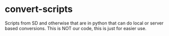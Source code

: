 # convert-scripts
Scripts from SD and otherwise that are in python that can do local or server based conversions. This is NOT our code, this is just for easier use. 

